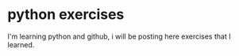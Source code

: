 # python exercises
I'm learning python and github, i will be posting here exercises that I learned.

